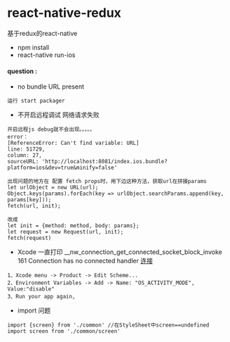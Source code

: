 # react-native-redux
基于redux的react-native

- npm install
- react-native run-ios

#### question :
- no bundle URL present

```
运行 start packager
```

- 不开启远程调试 网络请求失败

```
开启远程js debug就不会出现。。。。。
error：
[ReferenceError: Can't find variable: URL]
line: 51729,
column: 27,
sourceURL: 'http://localhost:8081/index.ios.bundle?platform=ios&dev=true&minify=false'

出现问题的地方在 配置 fetch props时，用下边这种方法，获取url在拼接params
let urlObject = new URL(url);
Object.keys(params).forEach(key => urlObject.searchParams.append(key, params[key]));
fetch(url, init);

改成
let init = {method: method, body: params};
let request = new Request(url, init);
fetch(request)
```
- Xcode 一直打印 __nw_connection_get_connected_socket_block_invoke 161 Connection has no connected handler [连接](https://github.com/facebook/react-native/issues/10027)

```
1、Xcode menu -> Product -> Edit Scheme...
2、Environment Variables -> Add -> Name: "OS_ACTIVITY_MODE", Value:"disable"
3、Run your app again,
```

- import 问题

```
import {screen} from './common' //在StyleSheet中screen==undefined
import screen from './common/screen'

```
